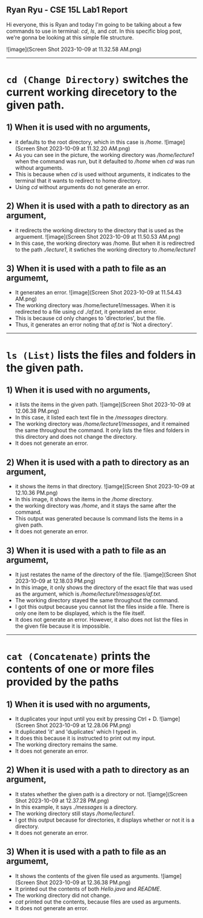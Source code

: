 Ryan Ryu - CSE 15L Lab1 Report
---
Hi everyone, this is Ryan and today I'm going to be talking about a few commands to use in terminal: *cd*, *ls*, and *cat*.
In this specific blog post, we're gonna be looking at this simple file structure.

![image](Screen Shot 2023-10-09 at 11.32.58 AM.png)

---
# `cd (Change Directory)` switches the current working direcetory to the given path.
## 1) When it is used with no arguments,
   - it defaults to the root directory, which in this case is */home*.
     ![image](Screen Shot 2023-10-09 at 11.32.20 AM.png)
   - As you can see in the picture, the working directory was */home/lecture1* when the command was run, but it defaulted to */home* when *cd* was run without arguments.
   - This is because when *cd* is used without arguments, it indicates to the terminal that it wants to redirect to home directory.
   - Using *cd* without arguments do not generate an error. 
  
## 2) When it is used with a path to directory as an argument,
   - it redirects the working directory to the directory that is used as the arguement.
     ![image](Screen Shot 2023-10-09 at 11.50.53 AM.png)
   - In this case, the working directory was /home. But when it is redirectred to the path *./lecture1*, it swtiches the working directory to */home/lecture1*
  
## 3) When it is used with a path to file as an argumemt,
   - It generates an error.
     ![image](Screen Shot 2023-10-09 at 11.54.43 AM.png)
   - The working directory was /home/lecture1/messages. When it is redirected to a file using *cd ./af.txt*, it generated an error.
   - This is because cd only changes to 'directories', but the file.
   - Thus, it generates an error noting that *af.txt* is 'Not a directory'.

---
# `ls (List)` lists the files and folders in the given path.
## 1) When it is used with no arguments,
   - it lists the items in the given path.
     ![iamge](Screen Shot 2023-10-09 at 12.06.38 PM.png)
   - In this case, it listed each text file in the */messages* directory.
   - The working directory was */home/lecture1/messages*, and it remained the same throughout the command. It only lists the files and folders in this directory and does not change the directory.
   - It does not generate an error.
   
## 2) When it is used with a path to directory as an argument,
   - it shows the items in that directory.
     ![iamge](Screen Shot 2023-10-09 at 12.10.36 PM.png)
   - In this image, it shows the items in the */home* directory.
   - the working directory was */home*, and it stays the same after the command.
   - This output was generated because ls command lists the items in a given path.
   - It does not generate an error.
   
## 3) When it is used with a path to file as an argumemt,
   - It just restates the name of the directory of the file.
     ![iamge](Screen Shot 2023-10-09 at 12.18.03 PM.png)
   - In this image, it only shows the directory of the exact file that was used as the argument, which is */home/lecture1/messages/af.txt*.
   - The working directory stayed the same throughout the command.
   - I got this output because you cannot list the files inside a file. There is only one item to be displayed, which is the file itself.
   - It does not generate an error. However, it also does not list the files in the given file because it is impossible.

---  
# `cat (Concatenate)` prints the contents of one or more files provided by the paths
## 1) When it is used with no arguments,
   - It duplicates your input until you exit by pressing Ctrl + D.
     ![iamge](Screen Shot 2023-10-09 at 12.28.06 PM.png)
   - It duplicated 'it' and 'duplicates' which I typed in.
   - It does this because it is instructed to print out my input.
   - The working directory remains the same.
   - It does not generate an error.

## 2) When it is used with a path to directory as an argument,
   - It states whether the given path is a directory or not. 
     ![iamge](Screen Shot 2023-10-09 at 12.37.28 PM.png)
   - In this example, it says *./messages* is a directory.
   - The working directory still stays */home/lecture1*.
   - I got this output because for directories, it displays whether or not it is a directory.
   - It does not generate an error.
   
## 3) When it is used with a path to file as an argumemt,
   - It shows the contents of the given file used as arguments.
     ![iamge](Screen Shot 2023-10-09 at 12.36.38 PM.png)
   - It printed out the contents of both *Hello.java* and *README*.
   - The working directory did not change.
   - *cat* printed out the contents, because files are used as arguments.
   - It does not generate an error.
   
